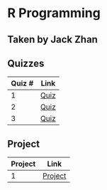 # R Programming
## Taken by Jack Zhan

## Quizzes
Quiz # | Link 
--- | --- 
1 | [Quiz](https://github.com/jackjzhan/DataScience/blob/master/02_R_Programming/Quizzes/Quiz1.md)
2 | [Quiz](https://github.com/jackjzhan/DataScience/blob/master/02_R_Programming/Quizzes/Quiz1.md)
3 | [Quiz](https://github.com/jackjzhan/DataScience/blob/master/02_R_Programming/Quizzes/Quiz1.md)

## Project 
Project | Link
--- | ---
1 | [Project](NA)